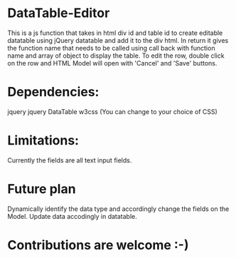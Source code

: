 # DataTable-Editor
This is a js function that takes in html div id and table id to create editable datatable using jQuery datatable and add it to the div html. In return it gives the function name that needs to be called using call back with function name and array of object to display the table. To edit the row, double click on the row and HTML Model will open with 'Cancel' and 'Save' buttons. 

# Dependencies:
jquery
jquery DataTable
w3css (You can change to your choice of CSS)

# Limitations:
Currently the fields are all text input fields. 

# Future plan
Dynamically identify the data type and accordingly change the fields on the Model. Update data accodingly in datatable.

# Contributions are welcome :-)
